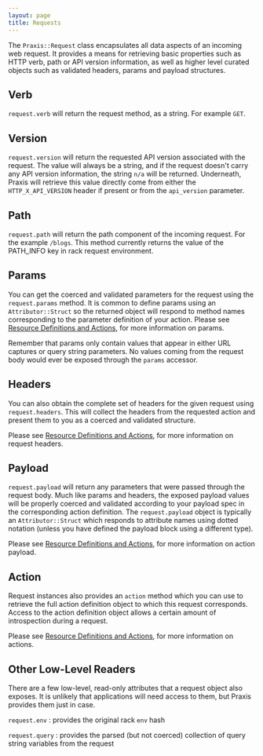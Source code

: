 ```yaml
---
layout: page
title: Requests
---
```

The `Praxis::Request` class encapsulates all data aspects of an incoming web
request. It provides a means for retrieving basic properties such as HTTP verb,
path or API version information, as well as higher level curated objects such
as validated headers, params and payload structures.

## Verb

`request.verb` will return the request method, as a string. For example
`GET`.

## Version

`request.version` will return the requested API version associated with the
request. The value will always be a string, and if the request doesn't carry
any API version information, the string `n/a` will be returned. Underneath,
Praxis will retrieve this value directly come from either the
`HTTP_X_API_VERSION` header if present or from the `api_version` parameter.

## Path

`request.path` will return the path component of the incoming request. For the
example `/blogs`. This method currently returns the value of the PATH_INFO key
in rack request environment.

## Params

You can get the coerced and validated parameters for the request using the
`request.params` method. It is common to define params using an
`Attributor::Struct` so the returned object will respond to method names
corresponding to the parameter definition of your action. Please see [Resource
Definitions and Actions](../resource-definitions/), for more information on
params.

Remember that params only contain values that appear in either URL captures or
query string parameters. No values coming from the request body would ever be
exposed through the `params` accessor.

## Headers

You can also obtain the complete set of headers for the given request using
`request.headers`. This will collect the headers from the requested action and
present them to you as a coerced and validated structure.

Please see [Resource Definitions and Actions](../resource-definitions/), for
more information on request headers.

## Payload

`request.payload` will return any parameters that were passed through the
request body. Much like params and headers, the exposed payload values will be
properly coerced and validated according to your payload spec in the
corresponding action definition. The `request.payload` object is typically an
`Attributor::Struct` which responds to attribute names using dotted notation
(unless you have defined the payload block using a different type).

Please see [Resource Definitions and Actions](../resource-definitions/), for
more information on action payload.

## Action

Request instances also provides an `action` method which you can use to
retrieve the full action definition object to which this request corresponds.
Access to the action definition object allows a certain amount of introspection
during a request.

Please see [Resource Definitions and Actions](../resource-definitions/), for
more information on actions.

## Other Low-Level Readers

There are a few low-level, read-only attributes that a request object also
exposes. It is unlikely that applications will need access to them, but Praxis
provides them just in case.

`request.env`
: provides the original rack `env` hash

`request.query`
: provides the parsed (but not coerced) collection of query string variables from the request
